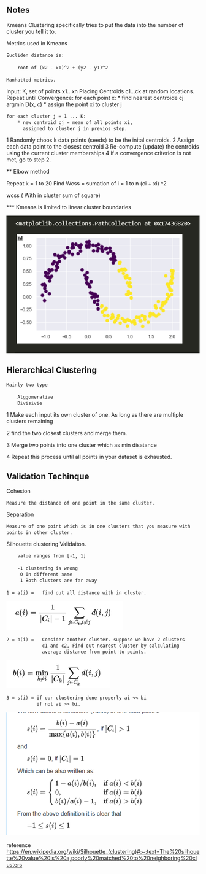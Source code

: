 ## Notes

Kmeans Clustering specifically tries to put the data into the number of cluster you tell it to.

Metrics used in Kmeans

    Eucliden distance is: 

        root of (x2 - x1)^2 + (y2 - y1)^2

    Manhatted metrics.

Input: K, set of points x1...xn
Placing Centroids c1...ck at random locations.
Repeat until Convergence:
    for each point x:
        * find nearest centroide cj   argmin D(x, c)
        * assign the point xi to cluster j

    for each cluster j = 1 ... K:
        * new centroid cj = mean of all points xi,
          assigned to cluster j in previos step.

    
1 Randomly choos k data points (seeds) to be the inital centroids.
2 Assign each data point to the closest centroid
3 Re-compute (update) the centroids using the current cluster memberships
4 if a convergence criterion is not met, go to step 2.


** Elbow method
     
   Repeat k = 1 to 20
   Find Wcss = sumation of i = 1 to n (ci + xi) ^2

   wcss ( With in cluster sum of square)

*** Kmeans is limited to linear cluster boundaries

![alt text](https://github.com/lkarjun/Data-Science-from-Scratch/blob/master/20%20Clustering/moon.png?raw=true)


## Hierarchical Clustering

    Mainly two type

        Alggomerative
        Divisivie

1   Make each input its own cluster of one. As long as there are multiple clusters remaining

2   find the two closest clusters and merge them.

3   Merge two points into one cluster which as min disatance

4   Repeat this process until all points in your dataset is exhausted.


## Validation Techinque

Cohesion

    Measure the distance of one point in the same cluster.

Separation

    Measure of one point which is in one clusters that you measure with points in other cluster.


Silhouette clustering Validaiton.

        value ranges from [-1, 1]

        -1 clustering is wrong
         0 In different same
         1 Both clusters are far away

    1 = a(i) =   find out all distance with in cluster.
![alt text](https://github.com/lkarjun/Data-Science-from-Scratch/blob/master/20%20Clustering/formula1.png)

    2 = b(i) =   Consider another cluster. suppose we have 2 clusters
                 c1 and c2, Find out nearest cluster by calculating 
                 average distance from point to points.

![alt text](https://github.com/lkarjun/Data-Science-from-Scratch/blob/master/20%20Clustering/formula2.png)

    3 = s(i) = if our clustering done properly ai << bi
               if not ai >> bi.

![alt text](https://github.com/lkarjun/Data-Science-from-Scratch/blob/master/20%20Clustering/formula3.png)



reference https://en.wikipedia.org/wiki/Silhouette_(clustering)#:~:text=The%20silhouette%20value%20is%20a,poorly%20matched%20to%20neighboring%20clusters
